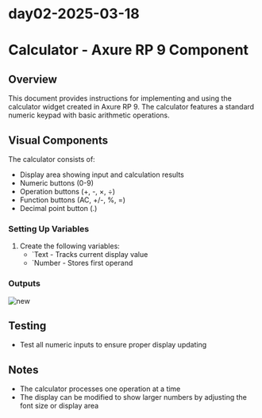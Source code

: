 # day02-2025-03-18

# Calculator  - Axure RP 9 Component

## Overview
This document provides instructions for implementing and using the calculator widget created in Axure RP 9. The calculator features a standard numeric keypad with basic arithmetic operations.

## Visual Components
The calculator consists of:
- Display area showing input and calculation results
- Numeric buttons (0-9)
- Operation buttons (+, -, ×, ÷)
- Function buttons (AC, +/-, %, =)
- Decimal point button (.)


### Setting Up Variables
1. Create the following variables:
   - `Text - Tracks current display value
   - `Number - Stores first operand
  
### Outputs

![new](https://github.com/user-attachments/assets/dd495974-676c-4dc2-96aa-a49a129a3ec8)


## Testing
- Test all numeric inputs to ensure proper display updating

## Notes
- The calculator processes one operation at a time
- The display can be modified to show larger numbers by adjusting the font size or display area
